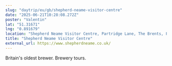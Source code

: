 ```yaml
---
slug: "daytrip/eu/gb/shepherd-neame-visitor-centre"
date: "2025-06-21T10:28:08.272Z"
poster: "Valentin"
lat: "51.31671"
lng: "0.891679"
location: "Shepherd Neame Visitor Centre, Partridge Lane, The Brents, Faversham, Ospringe, Borough of Swale, Kent, England, ME13 7AN, United Kingdom"
title: "Shepherd Neame Visitor Centre"
external_url: https://www.shepherdneame.co.uk/
---
```

Britain's oldest brewer. Brewery tours. 
